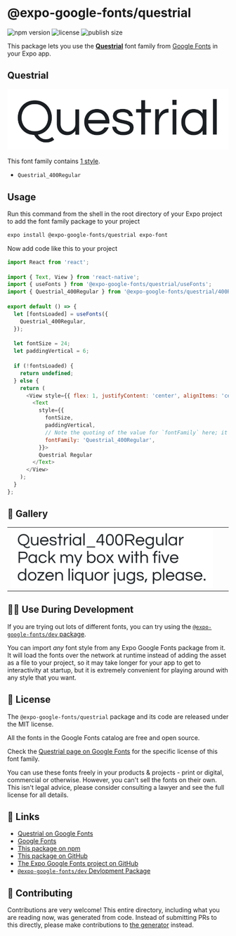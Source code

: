 # @expo-google-fonts/questrial

![npm version](https://flat.badgen.net/npm/v/@expo-google-fonts/questrial)
![license](https://flat.badgen.net/github/license/expo/google-fonts)
![publish size](https://flat.badgen.net/packagephobia/install/@expo-google-fonts/questrial)

This package lets you use the [**Questrial**](https://fonts.google.com/specimen/Questrial) font family from [Google Fonts](https://fonts.google.com/) in your Expo app.

## Questrial

![Questrial](./font-family.png)

This font family contains [1 style](#-gallery).

- `Questrial_400Regular`

## Usage

Run this command from the shell in the root directory of your Expo project to add the font family package to your project
```sh
expo install @expo-google-fonts/questrial expo-font
```

Now add code like this to your project
```js
import React from 'react';

import { Text, View } from 'react-native';
import { useFonts } from '@expo-google-fonts/questrial/useFonts';
import { Questrial_400Regular } from '@expo-google-fonts/questrial/400Regular';

export default () => {
  let [fontsLoaded] = useFonts({
    Questrial_400Regular,
  });

  let fontSize = 24;
  let paddingVertical = 6;

  if (!fontsLoaded) {
    return undefined;
  } else {
    return (
      <View style={{ flex: 1, justifyContent: 'center', alignItems: 'center' }}>
        <Text
          style={{
            fontSize,
            paddingVertical,
            // Note the quoting of the value for `fontFamily` here; it expects a string!
            fontFamily: 'Questrial_400Regular',
          }}>
          Questrial Regular
        </Text>
      </View>
    );
  }
};

```

## 🔡 Gallery


||||
|-|-|-|
|![Questrial_400Regular](.//400Regular/Questrial_400Regular.ttf.png)||||


## 👩‍💻 Use During Development

If you are trying out lots of different fonts, you can try using the [`@expo-google-fonts/dev` package](https://github.com/freeboub/google-fonts/tree/master/font-packages/dev#readme).

You can import *any* font style from any Expo Google Fonts package from it. It will load the fonts
over the network at runtime instead of adding the asset as a file to your project, so it may take longer
for your app to get to interactivity at startup, but it is extremely convenient
for playing around with any style that you want.

## 📖 License

The `@expo-google-fonts/questrial` package and its code are released under the MIT license.

All the fonts in the Google Fonts catalog are free and open source.

Check the [Questrial page on Google Fonts](https://fonts.google.com/specimen/Questrial) for the specific license of this font family.

You can use these fonts freely in your products & projects - print or digital, commercial or otherwise. However, you can't sell the fonts on their own. This isn't legal advice, please consider consulting a lawyer and see the full license for all details.

## 🔗 Links

- [Questrial on Google Fonts](https://fonts.google.com/specimen/Questrial)
- [Google Fonts](https://fonts.google.com/)
- [This package on npm](https://www.npmjs.com/package/@expo-google-fonts/questrial)
- [This package on GitHub](https://github.com/freeboub/google-fonts/tree/master/font-packages/questrial)
- [The Expo Google Fonts project on GitHub](https://github.com/freeboub/google-fonts)
- [`@expo-google-fonts/dev` Devlopment Package](https://github.com/freeboub/google-fonts/tree/master/font-packages/dev)

## 🤝 Contributing

Contributions are very welcome! This entire directory, including what you are reading now, was generated from code. Instead of submitting PRs to this directly, please make contributions to [the generator](https://github.com/freeboub/google-fonts/tree/master/packages/generator) instead.
